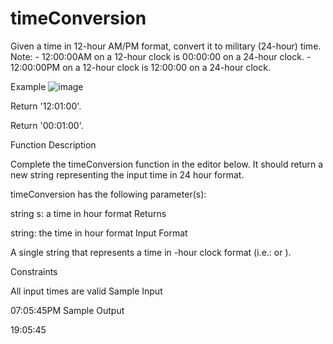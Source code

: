 # timeConversion
Given a time in 12-hour AM/PM format, convert it to military (24-hour) time.  Note: - 12:00:00AM on a 12-hour clock is 00:00:00 on a 24-hour clock. - 12:00:00PM on a 12-hour clock is 12:00:00 on a 24-hour clock.



Example
![image](https://user-images.githubusercontent.com/43896389/214754508-73d8231a-d61a-446f-a5ae-e48689f276a7.png)


Return '12:01:00'.


Return '00:01:00'.

Function Description

Complete the timeConversion function in the editor below. It should return a new string representing the input time in 24 hour format.

timeConversion has the following parameter(s):

string s: a time in  hour format
Returns

string: the time in  hour format
Input Format

A single string  that represents a time in -hour clock format (i.e.:  or ).

Constraints

All input times are valid
Sample Input

07:05:45PM
Sample Output

19:05:45




